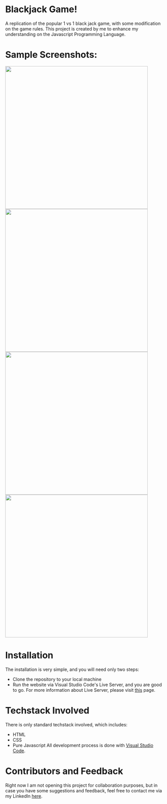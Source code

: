 # Blackjack Game!
A replication of the popular 1 vs 1 black jack game, with some modification on the game rules. This project is created by me to enhance my understanding on the Javascript Programming
Language. 

# Sample Screenshots:
<p float="left">
  <img src="https://github.com/ymul0001/Blackjack/blob/master/screenshots/black-jack-1.JPG?raw=true" width="450" />
  <img src="https://github.com/ymul0001/Blackjack/blob/master/screenshots/black-jack-1-err.JPG?raw=true" width="450" /> 
  <img src="https://github.com/ymul0001/Blackjack/blob/master/screenshots/black-jack-main-screen.JPG?raw=true" width="450"/>
  <img src="https://github.com/ymul0001/Blackjack/blob/master/screenshots/black-jack-win.JPG?raw=true" width="450"/>
</p>

# Installation
The installation is very simple, and you will need only two steps:
* Clone the repository to your local machine
* Run the website via Visual Studio Code's Live Server, and you are good to go. For more information about Live Server, please visit [this](https://marketplace.visualstudio.com/items?itemName=ritwickdey.LiveServer) page.

# Techstack Involved
There is only standard techstack involved, which includes:
* HTML
* CSS
* Pure Javascript
All development process is done with [Visual Studio Code](https://code.visualstudio.com/download).

# Contributors and Feedback
Right now I am not opening this project for collaboration purposes, but in case you have some suggestions and feedback, feel free to contact me via my LinkedIn [here](https://www.linkedin.com/in/yonas-mulyadi-559841140/).



